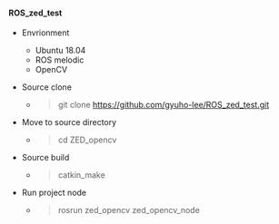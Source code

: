 #### ROS_zed_test

* Envrionment
  * Ubuntu 18.04
  * ROS melodic
  * OpenCV

* Source clone 
  * > git clone https://github.com/gyuho-lee/ROS_zed_test.git  

* Move to source directory
  * > cd ZED_opencv

* Source build
  * > catkin_make

* Run project node
  * > rosrun zed_opencv zed_opencv_node

